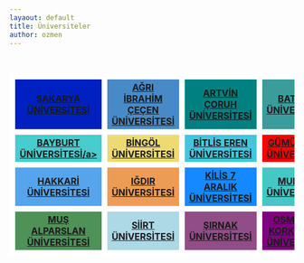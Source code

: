 ```yaml
---
layaout: default
title: Üniversiteler
author: ozmen
---
```


<br>
<table class="unv">
  <tr>
    <th style="background-color: #0020C2; border: 10px solid #FFFFFF"><a href="https://uzep.org">SAKARYA ÜNİVERSİTESİ</a></th>
    <th style="background-color: #488AC7; border: 10px solid #FFFFFF"><a href="https://uzep.org">AĞRI İBRAHİM ÇEÇEN ÜNİVERSİTESİ</a></th>
    <th style="background-color: #008080; border: 10px solid #FFFFFF"><a href="https://uzep.org">ARTVİN ÇORUH ÜNİVERSİTESİ</a></th>
    <th style="background-color: #3B9C9C; border: 10px solid #FFFFFF"><a href="https://uzep.org">BATMAN ÜNİVERSİTESİ</a></th>
  </tr>
  <tr>
    <th style="background-color: #48CCCD; border: 10px solid #FFFFFF"><a href="https://uzep.org">BAYBURT ÜNİVERSİTESİ/a></th>
    <th style="background-color: #EDDA74; border: 10px solid #FFFFFF"><a href="https://uzep.org">BİNGÖL ÜNİVERSİTESİ</a></th>
    <th style="background-color: #43C6DB; border: 10px solid #FFFFFF"><a href="https://uzep.org">BİTLİS EREN ÜNİVERSİTESİ</a></th>
    <th style="background-color: #FF0000; border: 10px solid #FFFFFF"><a href="https://uzep.org">GÜMÜŞHANE ÜNİVERSİTESİ</a></th>
  </tr>
  <tr>
    <th style="background-color: #56A5EC; border: 10px solid #FFFFFF"><a href="https://uzep.org">HAKKARİ ÜNİVERSİTESİ</a></th>
    <th style="background-color: #ED9C55; border: 10px solid #FFFFFF"><a href="https://uzep.org">IĞDIR ÜNİVERSİTESİ</a></th>
    <th style="background-color: #1589FF; border: 10px solid #FFFFFF"><a href="https://uzep.org">KİLİS 7 ARALIK ÜNİVERSİTESİ</a></th>
    <th style="background-color: #46C7C7; border: 10px solid #FFFFFF"><a href="https://uzep.org">MUNZUR ÜNİVERSİTESİ</a></th>
  </tr>
  <tr>
    <th style="background-color: #4E9258; border: 10px solid #FFFFFF"><a href="https://uzep.org">MUŞ ALPARSLAN ÜNİVERSİTESİ</a></th>
    <th style="background-color: #ADD8E6; border: 10px solid #FFFFFF"><a href="https://uzep.org">SİİRT ÜNİVERSİTESİ</a></th>
    <th style="background-color: #914D87; border: 10px solid #FFFFFF"><a href="https://uzep.org">ŞIRNAK ÜNİVERSİTESİ</a></th>
    <th style="background-color: #800080; border: 10px solid #FFFFFF"><a href="https://uzep.org">OSMANİYE KORKUT ATA ÜNİVERSİTESİ</a></th>
  </tr>
</table>

